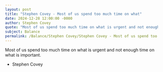 ```yaml
---
layout: post
title: "Stephen Covey - Most of us spend too much time on what"
date: 2024-12-28 12:00:00 -0000
author: Stephen Covey
quote: "Most of us spend too much time on what is urgent and not enough time on what is important."
subject: Balance
permalink: /Balance/Stephen Covey/Stephen Covey - Most of us spend too much time on what
---
```


Most of us spend too much time on what is urgent and not enough time on what is important.

- Stephen Covey
